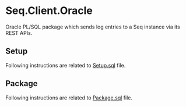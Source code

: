 # Seq.Client.Oracle

Oracle PL/SQL package which sends log entries to a Seq instance via its REST APIs.

## Setup

Following instructions are related to [Setup.sql](https://github.com/finsaspa/Seq.Client.Oracle/blob/master/Setup.sql) file.

## Package

Following instructions are related to [Package.sql](https://github.com/finsaspa/Seq.Client.Oracle/blob/master/Package.sql) file.
